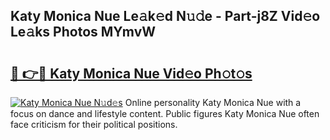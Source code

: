 ## Katy Monica Nue Le𝚊k𝚎d N𝚞𝚍e - Part-j8Z Vid𝚎o Le𝚊ks Photos MYmvW

# <h2><a href="http://fb7iucg.evod.top/?m=Katy+Monica+Nue">🔗 👉🔴 Katy Monica Nue Vid𝚎o Ph𝚘t𝚘s</a></h2>

[![Katy Monica Nue N𝚞d𝚎s](https://i.imgur.com/8V9OHl7.gif)](http://fb7iucg.evod.top/?m=Katy+Monica+Nue)
Online personality Katy Monica Nue with a focus on dance and lifestyle content. Public figures Katy Monica Nue often face criticism for their political positions. 
